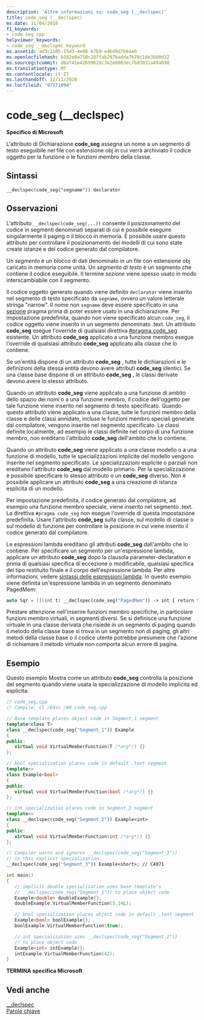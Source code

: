 ```yaml
---
description: 'Altre informazioni su: code_seg (__declspec)'
title: code_seg (__declspec)
ms.date: 11/04/2016
f1_keywords:
- code_seg_cpp
helpviewer_keywords:
- code_seg __declspec keyword
ms.assetid: ad3c1105-15d3-4e08-b7b9-e4bd9d7b6aa0
ms.openlocfilehash: b382e0a758c28ffab297badda7670c1de3b08d32
ms.sourcegitcommit: d6af41e42699628c3e2e6063ec7b03931a49a098
ms.translationtype: MT
ms.contentlocale: it-IT
ms.lasthandoff: 12/11/2020
ms.locfileid: "97171094"
---
```

# <a name="code_seg-__declspec"></a>code_seg (__declspec)

**Specifico di Microsoft**

L'attributo di Dichiarazione **code_seg** assegna un nome a un segmento di testo eseguibile nel file con estensione obj in cui verrà archiviato il codice oggetto per la funzione o le funzioni membro della classe.

## <a name="syntax"></a>Sintassi

```
__declspec(code_seg("segname")) declarator
```

## <a name="remarks"></a>Osservazioni

L'attributo `__declspec(code_seg(...))` consente il posizionamento del codice in segmenti denominati separati di cui è possibile eseguire singolarmente il paging o il blocco in memoria. È possibile usare questo attributo per controllare il posizionamento dei modelli di cui sono state create istanze e del codice generato dal compilatore.

Un *segmento* è un blocco di dati denominato in un file con estensione obj caricato in memoria come unità. Un *segmento di testo* è un segmento che contiene il codice eseguibile. Il termine *sezione* viene spesso usato in modo interscambiabile con il segmento.

Il codice oggetto generato quando viene definito `declarator` viene inserito nel segmento di testo specificato da `segname`, ovvero un valore letterale stringa "narrow". Il nome non `segname` deve essere specificato in una [sezione](../preprocessor/section.md) pragma prima di poter essere usato in una dichiarazione. Per impostazione predefinita, quando non viene specificato alcun `code_seg`, il codice oggetto viene inserito in un segmento denominato .text. Un attributo **code_seg** esegue l'override di qualsiasi direttiva [#pragma code_seg](../preprocessor/code-seg.md) esistente. Un attributo **code_seg** applicato a una funzione membro esegue l'override di qualsiasi attributo **code_seg** applicato alla classe che lo contiene.

Se un'entità dispone di un attributo **code_seg** , tutte le dichiarazioni e le definizioni della stessa entità devono avere attributi **code_seg** identici. Se una classe base dispone di un attributo **code_seg** , le classi derivate devono avere lo stesso attributo.

Quando un attributo **code_seg** viene applicato a una funzione di ambito dello spazio dei nomi o a una funzione membro, il codice dell'oggetto per tale funzione viene inserito nel segmento di testo specificato. Quando questo attributo viene applicato a una classe, tutte le funzioni membro della classe e delle classi annidate, incluse le funzioni membro speciali generate dal compilatore, vengono inserite nel segmento specificato. Le classi definite localmente, ad esempio le classi definite nel corpo di una funzione membro, non ereditano l'attributo **code_seg** dell'ambito che lo contiene.

Quando un attributo **code_seg** viene applicato a una classe modello o a una funzione di modello, tutte le specializzazioni implicite del modello vengono inserite nel segmento specificato. Le specializzazioni esplicite o parziali non ereditano l'attributo **code_seg** dal modello primario. Per la specializzazione è possibile specificare lo stesso attributo o un **code_seg** diverso. Non è possibile applicare un attributo **code_seg** a una creazione di istanza esplicita di un modello.

Per impostazione predefinita, il codice generato dal compilatore, ad esempio una funzione membro speciale, viene inserito nel segmento .text. La direttiva `#pragma code_seg` non esegue l'override di questa impostazione predefinita. Usare l'attributo **code_seg** sulla classe, sul modello di classe o sul modello di funzione per controllare la posizione in cui viene inserito il codice generato dal compilatore.

Le espressioni lambda ereditano gli attributi **code_seg** dall'ambito che lo contiene. Per specificare un segmento per un'espressione lambda, applicare un attributo **code_seg** dopo la clausola parameter-declaration e prima di qualsiasi specifica di eccezione o modificabile, qualsiasi specifica del tipo restituito finale e il corpo dell'espressione lambda. Per altre informazioni, vedere [sintassi delle espressioni lambda](../cpp/lambda-expression-syntax.md). In questo esempio viene definita un'espressione lambda in un segmento denominato PagedMem:

```cpp
auto Sqr = [](int t) __declspec(code_seg("PagedMem")) -> int { return t*t; };
```

Prestare attenzione nell'inserire funzioni membro specifiche, in particolare funzioni membro virtuali, in segmenti diversi. Se si definisce una funzione virtuale in una classe derivata che risiede in un segmento di paging quando il metodo della classe base si trova in un segmento non di paging, gli altri metodi della classe base o il codice utente potrebbe presumere che l'azione di richiamare il metodo virtuale non comporta alcun errore di pagina.

## <a name="example"></a>Esempio

Questo esempio Mostra come un attributo **code_seg** controlla la posizione del segmento quando viene usata la specializzazione di modello implicita ed esplicita:

```cpp
// code_seg.cpp
// Compile: cl /EHsc /W4 code_seg.cpp

// Base template places object code in Segment_1 segment
template<class T>
class __declspec(code_seg("Segment_1")) Example
{
public:
   virtual void VirtualMemberFunction(T /*arg*/) {}
};

// bool specialization places code in default .text segment
template<>
class Example<bool>
{
public:
   virtual void VirtualMemberFunction(bool /*arg*/) {}
};

// int specialization places code in Segment_2 segment
template<>
class __declspec(code_seg("Segment_2")) Example<int>
{
public:
   virtual void VirtualMemberFunction(int /*arg*/) {}
};

// Compiler warns and ignores __declspec(code_seg("Segment_3"))
// in this explicit specialization
__declspec(code_seg("Segment_3")) Example<short>; // C4071

int main()
{
   // implicit double specialization uses base template's
   // __declspec(code_seg("Segment_1")) to place object code
   Example<double> doubleExample{};
   doubleExample.VirtualMemberFunction(3.14L);

   // bool specialization places object code in default .text segment
   Example<bool> boolExample{};
   boolExample.VirtualMemberFunction(true);

   // int specialization uses __declspec(code_seg("Segment_2"))
   // to place object code
   Example<int> intExample{};
   intExample.VirtualMemberFunction(42);
}
```

**TERMINA specifica Microsoft**

## <a name="see-also"></a>Vedi anche

[__declspec](../cpp/declspec.md)<br/>
[Parole chiave](../cpp/keywords-cpp.md)
